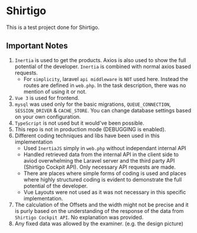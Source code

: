 # Shirtigo
This is a test project done for Shirtigo.

## Important Notes
1. `Inertia` is used to get the products. Axios is also used to show the full potential of the developer. `Inertia` is combined with normal axios based requests.
    - For `simplicity`, laravel `api middleware` is `NOT` used here. Instead the routes are defined in `web.php`. In the task description, there was no mention of using it or not.
2. `Vue 3` is used for frontend.
3. `mysql` was used only for the basic migrations, `QUEUE_CONNECTION`, `SESSION_DRIVER` & `CACHE_STORE`. You can change database settings based on your own configuration.
4. `TypeScript` is not used but it would've been possible.
5. This repo is not in production mode (DEBUGGING is enabled).
6. Different coding techniques and libs have been used in this implementation 
    - Used `InertiaJS` simply in `web.php` without independant internal API
    - Handled retrieved data from the internal API in the client side to aviod overwhelming the Laravel server and the third party API (Shirtigo Cockpit API). Only necessary API requests are made.
    - There are places where simple forms of coding is used and places where highly structured coding is evident to demonstrate the full potential of the developer.
    - Vue Layouts were not used as it was not necessary in this specific implementation.
7. The calculation of the Offsets and the width might not be precise and it is purly based on the understanding of the response of the data from `Shirtigo Cockpit API`. No explanation was provided.
8. Any fixed data was allowed by the examiner. (e.g. the design picture)
